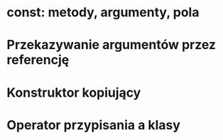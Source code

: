 # const: metody, argumenty, pola
# Przekazywanie argumentów przez referencję
# Konstruktor kopiujący
# Operator przypisania a klasy
